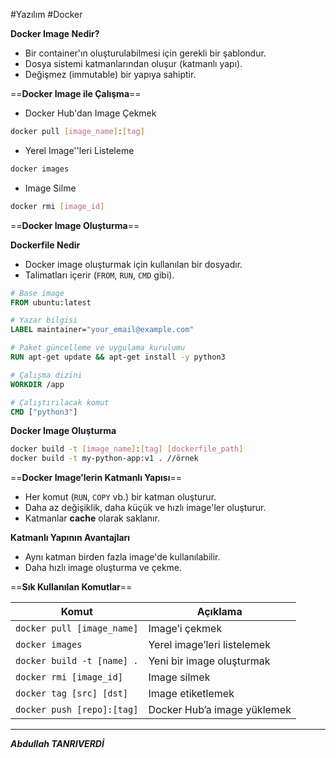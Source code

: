 #Yazılım  #Docker 

**Docker Image Nedir?**
- Bir container'ın oluşturulabilmesi için gerekli bir şablondur.
- Dosya sistemi katmanlarından oluşur (katmanlı yapı).
- Değişmez (immutable) bir yapıya sahiptir.

==**Docker Image ile Çalışma**==
- Docker Hub'dan Image Çekmek
```bash
docker pull [image_name]:[tag]

```
- Yerel Image''leri Listeleme
```bash
docker images

```
- Image Silme
```bash
docker rmi [image_id]

```

==**Docker Image Oluşturma**==
<br>

**Dockerfile Nedir**
- Docker image oluşturmak için kullanılan bir dosyadır.
- Talimatları içerir (`FROM`, `RUN`, `CMD` gibi).

```dockerfile
# Base image
FROM ubuntu:latest  

# Yazar bilgisi
LABEL maintainer="your_email@example.com"  

# Paket güncelleme ve uygulama kurulumu
RUN apt-get update && apt-get install -y python3  

# Çalışma dizini
WORKDIR /app  

# Çalıştırılacak komut
CMD ["python3"]

```

**Docker Image Oluşturma**
```bash
docker build -t [image_name]:[tag] [dockerfile_path]
docker build -t my-python-app:v1 . //örnek


```


==**Docker Image’lerin Katmanlı Yapısı**==

- Her komut (`RUN`, `COPY` vb.) bir katman oluşturur.
- Daha az değişiklik, daha küçük ve hızlı image'ler oluşturur.
- Katmanlar **cache** olarak saklanır.

 **Katmanlı Yapının Avantajları**
- Aynı katman birden fazla image'de kullanılabilir.
- Daha hızlı image oluşturma ve çekme.


==**Sık Kullanılan Komutlar**==

|Komut|Açıklama|
|---|---|
|`docker pull [image_name]`|Image’i çekmek|
|`docker images`|Yerel image’leri listelemek|
|`docker build -t [name] .`|Yeni bir image oluşturmak|
|`docker rmi [image_id]`|Image silmek|
|`docker tag [src] [dst]`|Image etiketlemek|
|`docker push [repo]:[tag]`|Docker Hub’a image yüklemek|


---

***Abdullah TANRIVERDİ***

